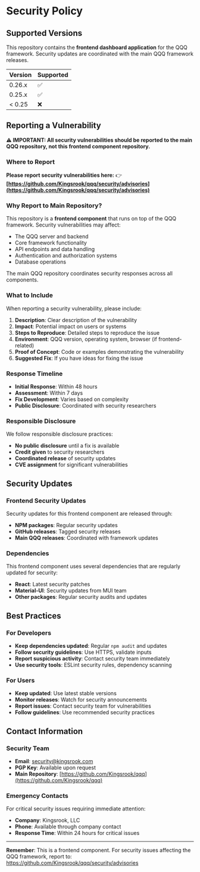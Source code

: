 # Security Policy

## Supported Versions

This repository contains the **frontend dashboard application** for the QQQ framework. Security updates are coordinated with the main QQQ framework releases.

| Version | Supported          |
| ------- | ------------------ |
| 0.26.x  | :white_check_mark: |
| 0.25.x  | :white_check_mark: |
| < 0.25  | :x:                |

## Reporting a Vulnerability

**⚠️ IMPORTANT: All security vulnerabilities should be reported to the main QQQ repository, not this frontend component repository.**

### Where to Report

**Please report security vulnerabilities here:**
👉 **[https://github.com/Kingsrook/qqq/security/advisories](https://github.com/Kingsrook/qqq/security/advisories)**

### Why Report to Main Repository?

This repository is a **frontend component** that runs on top of the QQQ framework. Security vulnerabilities may affect:
- The QQQ server and backend
- Core framework functionality
- API endpoints and data handling
- Authentication and authorization systems
- Database operations

The main QQQ repository coordinates security responses across all components.

### What to Include

When reporting a security vulnerability, please include:

1. **Description**: Clear description of the vulnerability
2. **Impact**: Potential impact on users or systems
3. **Steps to Reproduce**: Detailed steps to reproduce the issue
4. **Environment**: QQQ version, operating system, browser (if frontend-related)
5. **Proof of Concept**: Code or examples demonstrating the vulnerability
6. **Suggested Fix**: If you have ideas for fixing the issue

### Response Timeline

- **Initial Response**: Within 48 hours
- **Assessment**: Within 7 days
- **Fix Development**: Varies based on complexity
- **Public Disclosure**: Coordinated with security researchers

### Responsible Disclosure

We follow responsible disclosure practices:
- **No public disclosure** until a fix is available
- **Credit given** to security researchers
- **Coordinated release** of security updates
- **CVE assignment** for significant vulnerabilities

## Security Updates

### Frontend Security Updates

Security updates for this frontend component are released through:
- **NPM packages**: Regular security updates
- **GitHub releases**: Tagged security releases
- **Main QQQ releases**: Coordinated with framework updates

### Dependencies

This frontend component uses several dependencies that are regularly updated for security:
- **React**: Latest security patches
- **Material-UI**: Security updates from MUI team
- **Other packages**: Regular security audits and updates

## Best Practices

### For Developers

- **Keep dependencies updated**: Regular `npm audit` and updates
- **Follow security guidelines**: Use HTTPS, validate inputs
- **Report suspicious activity**: Contact security team immediately
- **Use security tools**: ESLint security rules, dependency scanning

### For Users

- **Keep updated**: Use latest stable versions
- **Monitor releases**: Watch for security announcements
- **Report issues**: Contact security team for vulnerabilities
- **Follow guidelines**: Use recommended security practices

## Contact Information

### Security Team

- **Email**: security@kingsrook.com
- **PGP Key**: Available upon request
- **Main Repository**: [https://github.com/Kingsrook/qqq](https://github.com/Kingsrook/qqq)

### Emergency Contacts

For critical security issues requiring immediate attention:
- **Company**: Kingsrook, LLC
- **Phone**: Available through company contact
- **Response Time**: Within 24 hours for critical issues

---

**Remember**: This is a frontend component. For security issues affecting the QQQ framework, report to: https://github.com/Kingsrook/qqq/security/advisories
